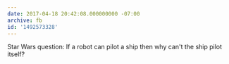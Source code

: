 ```yaml
---
date: 2017-04-18 20:42:08.000000000 -07:00
archive: fb
id: '1492573328'
---
```


Star Wars question: If a robot can pilot a ship then why can't the ship pilot itself?
